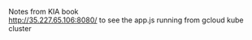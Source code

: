 Notes from KIA book </br>
http://35.227.65.106:8080/ to see the app.js running from gcloud kube cluster

